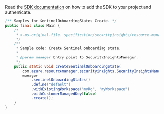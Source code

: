 Read the [SDK documentation](https://github.com/Azure/azure-sdk-for-java/blob/azure-resourcemanager-securityinsights_1.0.0-beta.2/sdk/securityinsights/azure-resourcemanager-securityinsights/README.md) on how to add the SDK to your project and authenticate.

```java
/** Samples for SentinelOnboardingStates Create. */
public final class Main {
    /*
     * x-ms-original-file: specification/securityinsights/resource-manager/Microsoft.SecurityInsights/preview/2022-01-01-preview/examples/onboardingStates/CreateSentinelOnboardingState.json
     */
    /**
     * Sample code: Create Sentinel onboarding state.
     *
     * @param manager Entry point to SecurityInsightsManager.
     */
    public static void createSentinelOnboardingState(
        com.azure.resourcemanager.securityinsights.SecurityInsightsManager manager) {
        manager
            .sentinelOnboardingStates()
            .define("default")
            .withExistingWorkspace("myRg", "myWorkspace")
            .withCustomerManagedKey(false)
            .create();
    }
}
```
